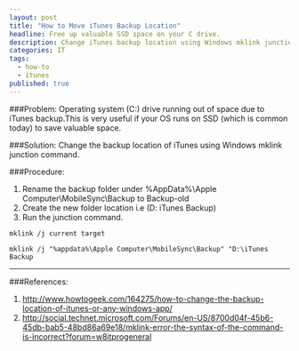 ```yaml
---
layout: post
title: "How to Move iTunes Backup Location"
headline: Free up valuable SSD space on your C drive.
description: Change iTunes backup location using Windows mklink junction command.
categories: IT
tags: 
  - how-to
  - itunes
published: true
---
```


###Problem: 
Operating system (C:) drive running out of space due to iTunes backup.This is very useful if your OS runs on SSD (which is common today) to save valuable space.

###Solution: 
Change the backup location of iTunes using Windows mklink junction command.

###Procedure:
1. Rename the backup folder under %AppData%\Apple Computer\MobileSync\Backup to Backup-old
2. Create the new folder location i.e (D: iTunes Backup)
3. Run the junction command.

```
mklink /j current target
```
```
mklink /j "%appdata%\Apple Computer\MobileSync\Backup" "D:\iTunes Backup
```
----------

###References:

1. http://www.howtogeek.com/164275/how-to-change-the-backup-location-of-itunes-or-any-windows-app/
2. http://social.technet.microsoft.com/Forums/en-US/8700d04f-45b6-45db-bab5-48bd86a69e18/mklink-error-the-syntax-of-the-command-is-incorrect?forum=w8itprogeneral